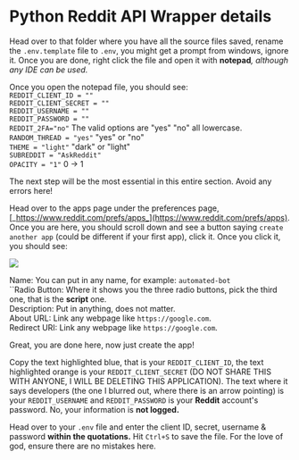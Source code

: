 # Python Reddit API Wrapper details

Head over to that folder where you have all the source files saved, rename the `.env.template` file to `.env`, you might get a prompt from windows, ignore it. Once you are done, right click the file and open it with **notepad**_, although any IDE can be used._

Once you open the notepad file, you should see:\
`REDDIT_CLIENT_ID = ""`\
`REDDIT_CLIENT_SECRET = ""`\
`REDDIT_USERNAME = ""`\
`REDDIT_PASSWORD = ""`\
`REDDIT_2FA="no"` The valid options are "yes" "no" all lowercase. \
`RANDOM_THREAD = "yes"`  "yes" or "no"\
`THEME = "light"` "dark" or "light"\
`SUBREDDIT = "AskReddit"` \
`OPACITY = "1"` 0 -> 1

The next step will be the most essential in this entire section. Avoid any errors here!

Head over to the apps page under the preferences page, [_https://www.reddit.com/prefs/apps_](https://www.reddit.com/prefs/apps). Once you are here, you should scroll down and see a button saying `create another app` (could be different if your first app), click it. Once you click it, you should see:

![](<.gitbook/assets/image (6) (1).png>)

Name: You can put in any name, for example: `automated-bot`\
\`\`Radio Button: Where it shows you the three radio buttons, pick the third one, that is the **script** one.\
Description: Put in anything, does not matter.\
About URL: Link any webpage like `https://google.com`.\
Redirect URI: Link any webpage like `https://google.com`.

Great, you are done here, now just create the app!

Copy the text highlighted blue, that is your `REDDIT_CLIENT_ID`, the text highlighted orange is your `REDDIT_CLIENT_SECRET` (DO NOT SHARE THIS WITH ANYONE, I WILL BE DELETING THIS APPLICATION). The text where it says developers (the one I blurred out, where there is an arrow pointing) is your `REDDIT_USERNAME` and `REDDIT_PASSWORD` is your **Reddit** account's password. No, your information is **not logged.**

Head over to your `.env` file and enter the client ID, secret, username & password **within the quotations.** Hit `Ctrl+S` to save the file. For the love of god, ensure there are no mistakes here.
